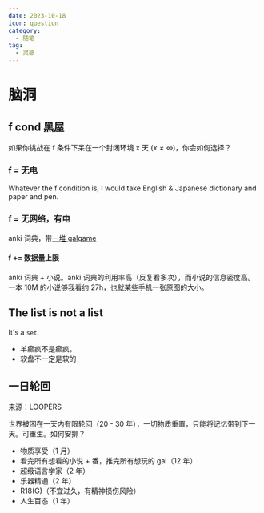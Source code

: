 ```yaml
---
date: 2023-10-18
icon: question
category:
  - 随笔
tag:
  - 灵感
---
```


# 脑洞

## f cond 黑屋

如果你挑战在 f 条件下呆在一个封闭环境 x 天 ($x \neq \infty$)，你会如何选择？

### f = 无电

Whatever the f condition is, I would take English & Japanese dictionary and paper and pen.

### f = 无网络，有电

anki 词典，带[一堆 galgame](../hobbies/galgame.md#我计划玩)

#### f += 数据量上限

anki 词典 + 小说。anki 词典的利用率高（反复看多次），而小说的信息密度高。一本 10M 的小说够我看约 27h，也就某些手机一张原图的大小。

## The list is not a list

It's a `set`.

- 羊癫疯不是癫疯。
- 软盘不<heimu>一定</heimu>是软的

## 一日轮回

来源：LOOPERS

世界被困在一天内有限轮回（20 - 30 年），一切物质重置，只能将记忆带到下一天。可重生。如何安排？

- 物质享受（1 月）
- 看完所有想看的小说 + 番，推完所有想玩的 gal（12 年）
- 超级语言学家（2 年）
- 乐器精通（2 年）
- R18(G)（不宜过久，有精神损伤风险）
- 人生百态（1 年）
